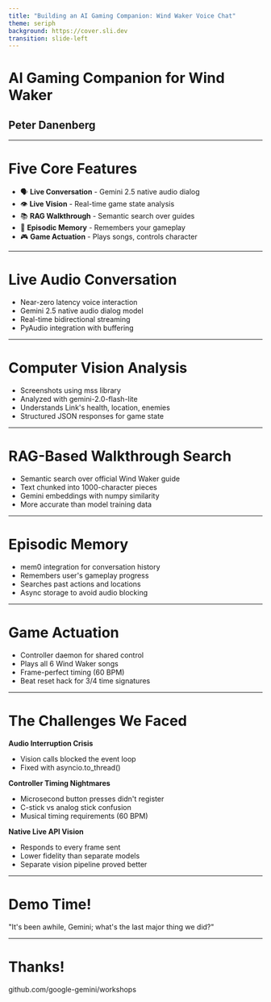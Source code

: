 ```yaml
---
title: "Building an AI Gaming Companion: Wind Waker Voice Chat"
theme: seriph
background: https://cover.sli.dev
transition: slide-left
---
```


# AI Gaming Companion for Wind Waker

## Peter Danenberg

---

# Five Core Features

<v-clicks>

- 🗣️ **Live Conversation** - Gemini 2.5 native audio dialog
- 👁️ **Live Vision** - Real-time game state analysis
- 📚 **RAG Walkthrough** - Semantic search over guides
- 🧠 **Episodic Memory** - Remembers your gameplay
- 🎮 **Game Actuation** - Plays songs, controls character

</v-clicks>

---

# Live Audio Conversation

<v-clicks>

- Near-zero latency voice interaction
- Gemini 2.5 native audio dialog model
- Real-time bidirectional streaming
- PyAudio integration with buffering

</v-clicks>

---

# Computer Vision Analysis

<v-clicks>

- Screenshots using mss library
- Analyzed with gemini-2.0-flash-lite
- Understands Link's health, location, enemies
- Structured JSON responses for game state

</v-clicks>

---

# RAG-Based Walkthrough Search

<v-clicks>

- Semantic search over official Wind Waker guide
- Text chunked into 1000-character pieces
- Gemini embeddings with numpy similarity
- More accurate than model training data

</v-clicks>

---

# Episodic Memory

<v-clicks>

- mem0 integration for conversation history
- Remembers user's gameplay progress
- Searches past actions and locations
- Async storage to avoid audio blocking

</v-clicks>

---

# Game Actuation

<v-clicks>

- Controller daemon for shared control
- Plays all 6 Wind Waker songs
- Frame-perfect timing (60 BPM)
- Beat reset hack for 3/4 time signatures

</v-clicks>

---

# The Challenges We Faced

<v-clicks>

**Audio Interruption Crisis**
- Vision calls blocked the event loop
- Fixed with asyncio.to_thread()

**Controller Timing Nightmares**
- Microsecond button presses didn't register
- C-stick vs analog stick confusion
- Musical timing requirements (60 BPM)

**Native Live API Vision**
- Responds to every frame sent
- Lower fidelity than separate models
- Separate vision pipeline proved better

</v-clicks>

---

# Demo Time!

<div class="text-center text-2xl mt-20">
"It's been awhile, Gemini; what's the last major thing we did?"
</div>

---

# Thanks!

<div class="text-center">
github.com/google-gemini/workshops
</div>
